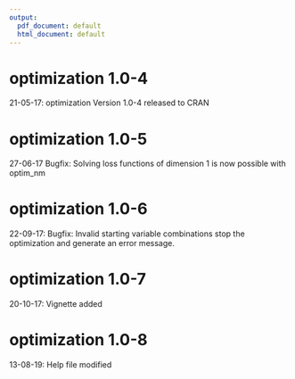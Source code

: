 ```yaml
---
output:
  pdf_document: default
  html_document: default
---
```

# optimization 1.0-4
21-05-17: optimization Version 1.0-4 released to CRAN

# optimization 1.0-5
27-06-17 Bugfix: Solving loss functions of dimension 1 is now possible with optim_nm

# optimization 1.0-6
22-09-17: Bugfix: Invalid starting variable combinations stop the optimization and generate an error message.

# optimization 1.0-7
20-10-17: Vignette added

# optimization 1.0-8
13-08-19: Help file modified
